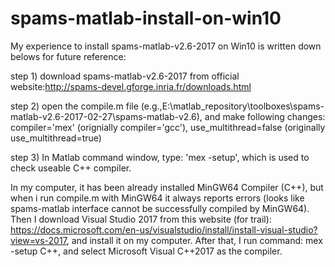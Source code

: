 # spams-matlab-install-on-win10

My experience to install spams-matlab-v2.6-2017 on Win10 is written down belows for future reference:

step 1) download spams-matlab-v2.6-2017 from official website:http://spams-devel.gforge.inria.fr/downloads.html

step 2) open the compile.m file (e.g.,E:\matlab_repository\toolboxes\spams-matlab-v2.6-2017-02-27\spams-matlab-v2.6), and make following changes: compiler='mex' (orignially compiler='gcc'), use_multithread=false (originally use_multithread=true)

step 3) In Matlab command window, type: 'mex -setup', which is used to check useable C++ compiler. 

In my computer, it has been already installed MinGW64 Compiler (C++), but when i run compile.m with MinGW64 it always reports errors (looks like spams-matlab interface cannot be successfully compiled by MinGW64). Then I download Visual Studio 2017 from this website (for trail): https://docs.microsoft.com/en-us/visualstudio/install/install-visual-studio?view=vs-2017, and install it on my computer. After that, I run command: mex -setup C++, and select Microsoft Visual C++2017 as the compiler.


